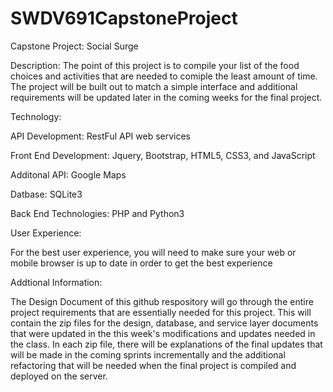 # SWDV691CapstoneProject
Capstone Project: Social Surge

Description: 
The point of this project is to compile your list of the food choices and activities that are needed to comiple the least amount of time.  The project will be built out to match a simple interface and additional requirements will be updated later in the coming weeks for the final project. 

Technology:

API Development: RestFul API web services

Front End Development: Jquery, Bootstrap, HTML5, CSS3, and JavaScript

Additonal API: Google Maps

Datbase: SQLite3

Back End Technologies: PHP and Python3

User Experience:

For the best user experience, you will need to make sure your web or mobile browser is up to date in order to get the best experience

Addtional Information:

The Design Document of this github respository will go through the entire project requirements that are essentially needed for this project.  This will contain the zip files for the design, database, and service layer documents that were updated in the this week's modifications and updates needed in the class.  In each zip file, there will be explanations of the final updates that will be made in the coming sprints incrementally and the additional refactoring that will be needed when the final project is compiled and deployed on the server.






















